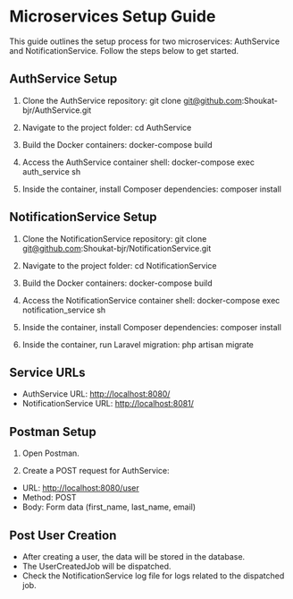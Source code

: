 # Microservices Setup Guide

This guide outlines the setup process for two microservices: AuthService and NotificationService. Follow the steps below to get started.

## AuthService Setup

1. Clone the AuthService repository:
git clone git@github.com:Shoukat-bjr/AuthService.git


2. Navigate to the project folder:
cd AuthService


3. Build the Docker containers:
docker-compose build


4. Access the AuthService container shell:
docker-compose exec auth_service sh


5. Inside the container, install Composer dependencies:
composer install


## NotificationService Setup

1. Clone the NotificationService repository:
git clone git@github.com:Shoukat-bjr/NotificationService.git


2. Navigate to the project folder:
cd NotificationService


3. Build the Docker containers:
docker-compose build


4. Access the NotificationService container shell:
docker-compose exec notification_service sh


5. Inside the container, install Composer dependencies:
composer install

6. Inside the container, run Laravel migration:
php artisan migrate


## Service URLs

- AuthService URL: [http://localhost:8080/](http://localhost:8080/)
- NotificationService URL: [http://localhost:8081/](http://localhost:8081/)

## Postman Setup

1. Open Postman.

2. Create a POST request for AuthService:
- URL: [http://localhost:8080/user](http://localhost:8080/user)
- Method: POST
- Body: Form data (first_name, last_name, email)

## Post User Creation

- After creating a user, the data will be stored in the database.
- The UserCreatedJob will be dispatched.
- Check the NotificationService log file for logs related to the dispatched job.

